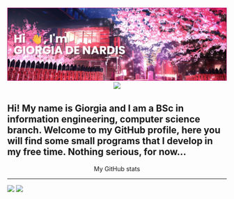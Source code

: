 <p align="center">
  <img src="https://raw.githubusercontent.com/giorgiadns/giorgiadns/main/banner3.png" />
  <br/>
  <img src="https://komarev.com/ghpvc/?username=giorgiadns&color=ff69b4&style=for-the-badge" />
</p>


## Hi! My name is Giorgia and I am a BSc in information engineering, computer science branch. Welcome to my GitHub profile, here you will find some small programs that I develop in my free time. Nothing serious, for now...

<p align="center">
  My GitHub stats
  <hr>
  <img src="https://github-readme-stats.vercel.app/api?username=giorgiadns&show_icons=true&theme=synthwave&hide=stars,issues" height="150" />
  <img src="https://github-readme-stats.vercel.app/api/top-langs/?username=giorgiadns&hide_progress=true&layout=compact&theme=synthwave" height="150" />
  <br/>
</p>

